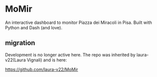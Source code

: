 # MoMir
An interactive dashboard to monitor Piazza dei Miracoli in Pisa. Built with Python and Dash (and love).

## migration
Development is no longer active here. The repo was inherited by laura-v22(Laura Vignali) and is here:

https://github.com/laura-v22/MoMir
